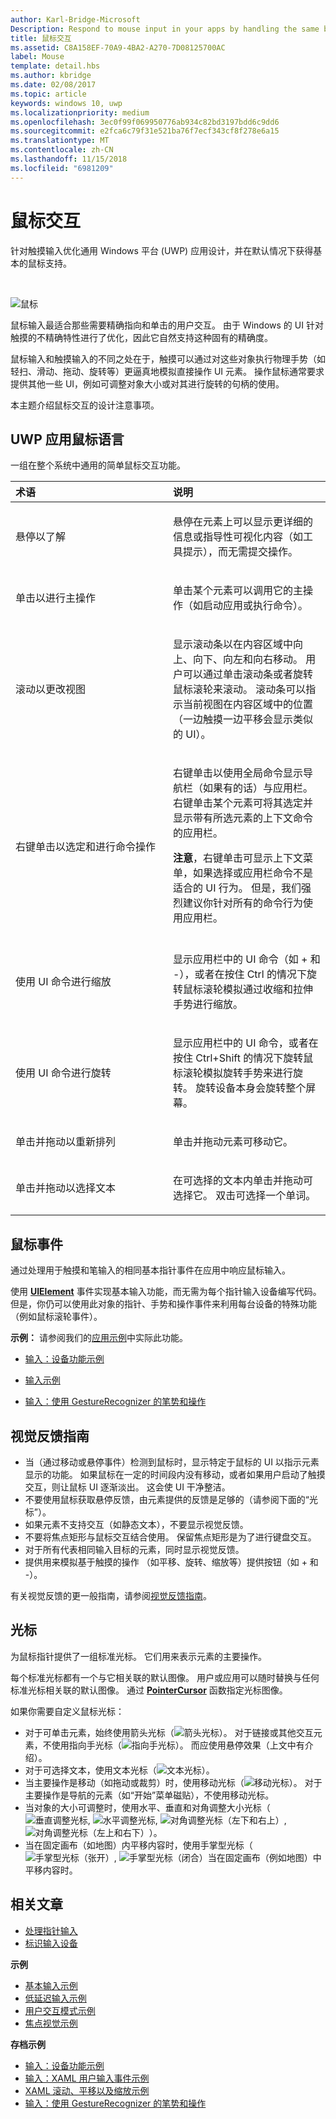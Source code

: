 ```yaml
---
author: Karl-Bridge-Microsoft
Description: Respond to mouse input in your apps by handling the same basic pointer events that you use for touch and pen input.
title: 鼠标交互
ms.assetid: C8A158EF-70A9-4BA2-A270-7D08125700AC
label: Mouse
template: detail.hbs
ms.author: kbridge
ms.date: 02/08/2017
ms.topic: article
keywords: windows 10, uwp
ms.localizationpriority: medium
ms.openlocfilehash: 3ec0f99f069950776ab934c82bd3197bdd6c9dd6
ms.sourcegitcommit: e2fca6c79f31e521ba76f7ecf343cf8f278e6a15
ms.translationtype: MT
ms.contentlocale: zh-CN
ms.lasthandoff: 11/15/2018
ms.locfileid: "6981209"
---
```

# <a name="mouse-interactions"></a>鼠标交互


针对触摸输入优化通用 Windows 平台 (UWP) 应用设计，并在默认情况下获得基本的鼠标支持。

 

![鼠标](images/input-patterns/input-mouse.jpg)



鼠标输入最适合那些需要精确指向和单击的用户交互。 由于 Windows 的 UI 针对触摸的不精确特性进行了优化，因此它自然支持这种固有的精确度。

鼠标输入和触摸输入的不同之处在于，触摸可以通过对这些对象执行物理手势（如轻扫、滑动、拖动、旋转等）更逼真地模拟直接操作 UI 元素。 操作鼠标通常要求提供其他一些 UI，例如可调整对象大小或对其进行旋转的句柄的使用。

本主题介绍鼠标交互的设计注意事项。

## <a name="the-uwp-app-mouse-language"></a>UWP 应用鼠标语言


一组在整个系统中通用的简单鼠标交互功能。

<table>
<colgroup>
<col width="50%" />
<col width="50%" />
</colgroup>
<thead>
<tr class="header">
<th align="left">术语</th>
<th align="left">说明</th>
</tr>
</thead>
<tbody>
<tr class="odd">
<td align="left"><p>悬停以了解</p></td>
<td align="left"><p>悬停在元素上可以显示更详细的信息或指导性可视化内容（如工具提示），而无需提交操作。</p></td>
</tr>
<tr class="even">
<td align="left"><p>单击以进行主操作</p></td>
<td align="left"><p>单击某个元素可以调用它的主操作（如启动应用或执行命令）。</p></td>
</tr>
<tr class="odd">
<td align="left"><p>滚动以更改视图</p></td>
<td align="left"><p>显示滚动条以在内容区域中向上、向下、向左和向右移动。 用户可以通过单击滚动条或者旋转鼠标滚轮来滚动。 滚动条可以指示当前视图在内容区域中的位置（一边触摸一边平移会显示类似的 UI）。</p></td>
</tr>
<tr class="even">
<td align="left"><p>右键单击以选定和进行命令操作</p></td>
<td align="left"><p>右键单击以使用全局命令显示导航栏（如果有的话）与应用栏。 右键单击某个元素可将其选定并显示带有所选元素的上下文命令的应用栏。</p>
<div class="alert">
<strong>注意</strong>，右键单击可显示上下文菜单，如果选择或应用栏命令不是适合的 UI 行为。 但是，我们强烈建议你针对所有的命令行为使用应用栏。
</div>
<div>
 
</div></td>
</tr>
<tr class="odd">
<td align="left"><p>使用 UI 命令进行缩放</p></td>
<td align="left"><p>显示应用栏中的 UI 命令（如 + 和 -），或者在按住 Ctrl 的情况下旋转鼠标滚轮模拟通过收缩和拉伸手势进行缩放。</p></td>
</tr>
<tr class="even">
<td align="left"><p>使用 UI 命令进行旋转</p></td>
<td align="left"><p>显示应用栏中的 UI 命令，或者在按住 Ctrl+Shift 的情况下旋转鼠标滚轮模拟旋转手势来进行旋转。 旋转设备本身会旋转整个屏幕。</p></td>
</tr>
<tr class="odd">
<td align="left"><p>单击并拖动以重新排列</p></td>
<td align="left"><p>单击并拖动元素可移动它。</p></td>
</tr>
<tr class="even">
<td align="left"><p>单击并拖动以选择文本</p></td>
<td align="left"><p>在可选择的文本内单击并拖动可选择它。 双击可选择一个单词。</p></td>
</tr>
</tbody>
</table>

## <a name="mouse-events"></a>鼠标事件

通过处理用于触摸和笔输入的相同基本指针事件在应用中响应鼠标输入。

使用 [**UIElement**](https://msdn.microsoft.com/library/windows/apps/br208911) 事件实现基本输入功能，而无需为每个指针输入设备编写代码。 但是，你仍可以使用此对象的指针、手势和操作事件来利用每台设备的特殊功能（例如鼠标滚轮事件）。

**示例：** 请参阅我们的[应用示例](https://go.microsoft.com/fwlink/p/?LinkID=264996)中实际此功能。


- [输入：设备功能示例](https://go.microsoft.com/fwlink/p/?linkid=231530)

- [输入示例](https://go.microsoft.com/fwlink/p/?linkid=226855)

- [输入：使用 GestureRecognizer 的笔势和操作](https://go.microsoft.com/fwlink/p/?LinkID=231605)

## <a name="guidelines-for-visual-feedback"></a>视觉反馈指南


-   当（通过移动或悬停事件）检测到鼠标时，显示特定于鼠标的 UI 以指示元素显示的功能。 如果鼠标在一定的时间段内没有移动，或者如果用户启动了触摸交互，则让鼠标 UI 逐渐淡出。 这会使 UI 干净整洁。
-   不要使用鼠标获取悬停反馈，由元素提供的反馈是足够的（请参阅下面的“光标”）。
-   如果元素不支持交互（如静态文本），不要显示视觉反馈。
-   不要将焦点矩形与鼠标交互结合使用。 保留焦点矩形是为了进行键盘交互。
-   对于所有代表相同输入目标的元素，同时显示视觉反馈。
-   提供用来模拟基于触摸的操作 （如平移、旋转、缩放等）提供按钮（如 + 和 -）。

有关视觉反馈的更一般指南，请参阅[视觉反馈指南](guidelines-for-visualfeedback.md)。


## <a name="cursors"></a>光标


为鼠标指针提供了一组标准光标。 它们用来表示元素的主要操作。

每个标准光标都有一个与它相关联的默认图像。 用户或应用可以随时替换与任何标准光标相关联的默认图像。 通过 [**PointerCursor**](https://msdn.microsoft.com/library/windows/apps/br208273) 函数指定光标图像。

如果你需要自定义鼠标光标：

-   对于可单击元素，始终使用箭头光标（![箭头光标](images/cursor-arrow.png)）。 对于链接或其他交互元素，不使用指向手光标（![指向手光标](images/cursor-pointinghand.png)）。 而应使用悬停效果（上文中有介绍）。
-   对于可选择文本，使用文本光标（![文本光标](images/cursor-text.png)）。
-   当主要操作是移动（如拖动或裁剪）时，使用移动光标（![移动光标](images/cursor-move.png)）。 对于主要操作是导航的元素（如“开始”菜单磁贴），不使用移动光标。
-   当对象的大小可调整时，使用水平、垂直和对角调整大小光标（![垂直调整光标](images/cursor-vertical.png), ![水平调整光标](images/cursor-horizontal.png), ![对角调整光标（左下和右上）](images/cursor-diagonal2.png), ![对角调整光标（左上和右下）](images/cursor-diagonal1.png)）。
-   当在固定画布（如地图）内平移内容时，使用手掌型光标（![手掌型光标（张开）](images/cursor-pan1.png), ![手掌型光标（闭合）](images/cursor-pan2.png)当在固定画布（例如地图）中平移内容时。

## <a name="related-articles"></a>相关文章

* [处理指针输入](handle-pointer-input.md)
* [标识输入设备](identify-input-devices.md)

**示例**
* [基本输入示例](https://go.microsoft.com/fwlink/p/?LinkID=620302)
* [低延迟输入示例](https://go.microsoft.com/fwlink/p/?LinkID=620304)
* [用户交互模式示例](https://go.microsoft.com/fwlink/p/?LinkID=619894)
* [焦点视觉示例](https://go.microsoft.com/fwlink/p/?LinkID=619895)

**存档示例**
* [输入：设备功能示例](https://go.microsoft.com/fwlink/p/?linkid=231530)
* [输入：XAML 用户输入事件示例](https://go.microsoft.com/fwlink/p/?linkid=226855)
* [XAML 滚动、平移以及缩放示例](https://go.microsoft.com/fwlink/p/?linkid=251717)
* [输入：使用 GestureRecognizer 的笔势和操作](https://go.microsoft.com/fwlink/p/?LinkID=231605)
 
 

 




